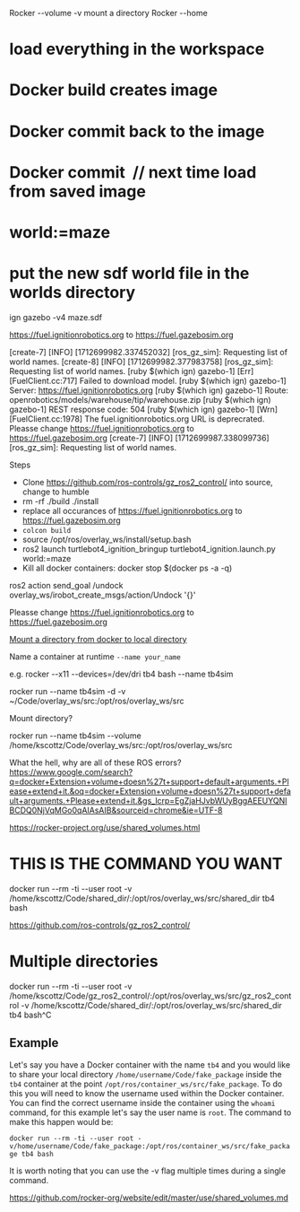 Rocker --volume -v  <path> mount a directory
Rocker --home

# load everything in the workspace

# Docker build creates image
# Docker commit back to the image
# Docker commit <container> <image name> // next time load from saved image

# <launch command> world:=maze

# put the new sdf world file in the worlds directory

ign gazebo -v4 maze.sdf

 https://fuel.ignitionrobotics.org to https://fuel.gazebosim.org

[create-7] [INFO] [1712699982.337452032] [ros_gz_sim]: Requesting list of world names.
[create-8] [INFO] [1712699982.377983758] [ros_gz_sim]: Requesting list of world names.
[ruby $(which ign) gazebo-1] [Err] [FuelClient.cc:717] Failed to download model.
[ruby $(which ign) gazebo-1]   Server: https://fuel.ignitionrobotics.org
[ruby $(which ign) gazebo-1]   Route: openrobotics/models/warehouse/tip/warehouse.zip
[ruby $(which ign) gazebo-1]   REST response code: 504
[ruby $(which ign) gazebo-1] [Wrn] [FuelClient.cc:1978] The fuel.ignitionrobotics.org URL is deprecrated. Pleasse change https://fuel.ignitionrobotics.org to https://fuel.gazebosim.org
[create-7] [INFO] [1712699987.338099736] [ros_gz_sim]: Requesting list of world names.



Steps
* Clone https://github.com/ros-controls/gz_ros2_control/ into source, change to humble
* rm -rf ./build ./install
* replace all occurances of  https://fuel.ignitionrobotics.org to https://fuel.gazebosim.org
* `colcon build`
* source /opt/ros/overlay_ws/install/setup.bash
* ros2 launch turtlebot4_ignition_bringup turtlebot4_ignition.launch.py world:=maze
* Kill all docker containers: docker stop $(docker ps -a -q)

ros2 action send_goal /undock overlay_ws/irobot_create_msgs/action/Undock '{}'

Pleasse change https://fuel.ignitionrobotics.org to https://fuel.gazebosim.org

[Mount a directory from docker to local directory](
https://www.digitalocean.com/community/tutorials/how-to-share-data-between-the-docker-container-and-the-host)

Name a container at runtime
`--name your_name`

e.g. rocker --x11 --devices=/dev/dri tb4 bash --name tb4sim

rocker run --name tb4sim -d -v ~/Code/overlay_ws/src:/opt/ros/overlay_ws/src

Mount directory?

rocker run --name tb4sim  --volume /home/kscottz/Code/overlay_ws/src:/opt/ros/overlay_ws/src

What the hell, why are all of these ROS errors?
https://www.google.com/search?q=docker+Extension+volume+doesn%27t+support+default+arguments.+Please+extend+it.&oq=docker+Extension+volume+doesn%27t+support+default+arguments.+Please+extend+it.&gs_lcrp=EgZjaHJvbWUyBggAEEUYQNIBCDQ0NjVqMGo0qAIAsAIB&sourceid=chrome&ie=UTF-8

https://rocker-project.org/use/shared_volumes.html


# THIS IS THE COMMAND YOU WANT
docker run --rm -ti --user root -v /home/kscottz/Code/shared_dir/:/opt/ros/overlay_ws/src/shared_dir  tb4 bash

https://github.com/ros-controls/gz_ros2_control/

# Multiple directories
docker run --rm -ti --user root -v /home/kscottz/Code/gz_ros2_control/:/opt/ros/overlay_ws/src/gz_ros2_control -v /home/kscottz/Code/shared_dir/:/opt/ros/overlay_ws/src/shared_dir  tb4 bash^C

## Example

Let's say you have a Docker container with the name `tb4` and you would like to share your local directory `/home/username/Code/fake_package` inside the `tb4` container at the point `/opt/ros/container_ws/src/fake_package`. To do this you will need to know the username used within the Docker container. You can find the correct username inside the container using the `whoami` command, for this example let's say the user name is `root`. The command to make this happen would be:

`docker run --rm -ti --user root -v/home/username/Code/fake_package:/opt/ros/container_ws/src/fake_package tb4 bash`

It is worth noting that you can use the -v flag multiple times during a single command.

https://github.com/rocker-org/website/edit/master/use/shared_volumes.md